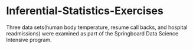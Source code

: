 # Inferential-Statistics-Exercises
Three data sets(human body temperature, resume call backs, and hospital readmissions) were examined as part of the Springboard Data Science Intensive program.
